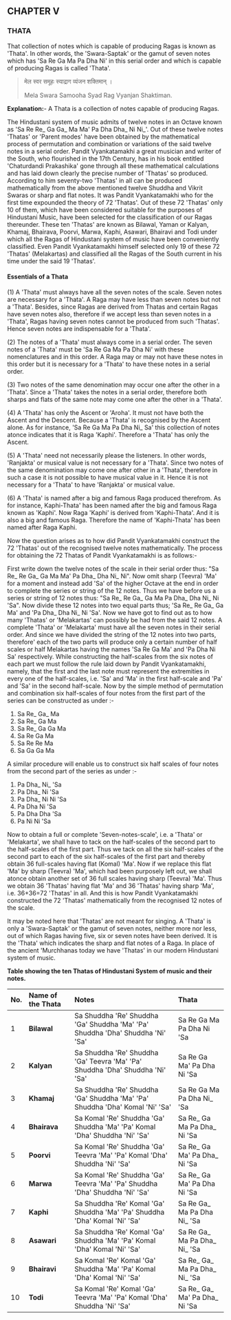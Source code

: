 
## CHAPTER V
### THATA

That collection of notes which is capable of producing Ragas is known as 'Thata'. In other words, the 'Swara-Saptak' or the gamut of seven notes which has 'Sa Re Ga Ma Pa Dha Ni' in this serial order and which is capable of producing Ragas is called 'Thata'.

> मेल स्वर समूहः स्याद्राग व्यंजन शक्तिमान् ।
>
> Mela Swara Samooha Syad Rag Vyanjan Shaktiman.

**Explanation:**- A Thata is a collection of notes capable of producing Ragas.

The Hindustani system of music admits of twelve notes in an Octave known as 'Sa Re Re_ Ga Ga_ Ma Ma' Pa Dha Dha_ Ni Ni_'. Out of these twelve notes 'Thatas' or 'Parent modes' have been obtained by the mathematical process of permutation and combination or variations of the said twelve notes in a serial order. Pandit Vyankatamakhi a great musician and writer of the South, who flourished in the 17th Century, has in his book entitled 'Chaturdandi Prakashika' gone through all these mathematical calculations and has laid down clearly the precise number of 'Thatas' so produced. According to him seventy-two 'Thatas' in all can be produced mathematically from the above mentioned twelve Shuddha and Vikrit Swaras or sharp and flat notes. It was Pandit Vyankatamakhi who for the first time expounded the theory of 72 'Thatas'. Out of these 72 'Thatas' only 10 of them, which have been considered suitable for the purposes of Hindustani Music, have been selected for the classification of our Ragas thereunder. These ten 'Thatas' are known as Bilawal, Yaman or Kalyan, Khamaj, Bhairava, Poorvi, Marwa, Kaphi, Asawari, Bhairavi and Todi under which all the Ragas of Hindustani system of music have been conveniently classified. Even Pandit Vyankatamakhi himself selected only 19 of these 72 'Thatas' (Melakartas) and classified all the Ragas of the South current in his time under the said 19 'Thatas'.

#### Essentials of a Thata

(1) A 'Thata' must always have all the seven notes of the scale. Seven notes are necessary for a 'Thata'. A Raga may have less than seven notes but not a 'Thata'. Besides, since Ragas are derived from Thatas and certain Ragas have seven notes also, therefore if we accept less than seven notes in a 'Thata', Ragas having seven notes cannot be produced from such 'Thatas'. Hence seven notes are indispensable for a 'Thata'.

(2) The notes of a 'Thata' must always come in a serial order. The seven notes of a 'Thata' must be 'Sa Re Ga Ma Pa Dha Ni' with these nomenclatures and in this order. A Raga may or may not have these notes in this order but it is necessary for a 'Thata' to have these notes in a serial order.

(3) Two notes of the same denomination may occur one after the other in a 'Thata'. Since a 'Thata' takes the notes in a serial order, therefore both sharps and flats of the same note may come one after the other in a 'Thata'.

(4) A 'Thata' has only the Ascent or 'Aroha'. It must not have both the Ascent and the Descent. Because a 'Thata' is recognised by the Ascent alone. As for instance, 'Sa Re Ga Ma Pa Dha Ni_ Sa' this collection of notes atonce indicates that it is Raga 'Kaphi'. Therefore a 'Thata' has only the Ascent.

(5) A 'Thata' need not necessarily please the listeners. In other words, 'Ranjakta' or musical value is not necessary for a 'Thata'. Since two notes of the same denomination may come one after other in a 'Thata', therefore in such a case it is not possible to have musical value in it. Hence it is not necessary for a 'Thata' to have 'Ranjakta' or musical value.

(6) A 'Thata' is named after a big and famous Raga produced therefrom. As for instance, Kaphi-Thata' has been named after the big and famous Raga known as 'Kaphi'. Now Raga 'Kaphi' is derived from 'Kaphi-Thata'. And it is also a big and famous Raga. Therefore the name of 'Kaphi-Thata' has been named after Raga Kaphi.

Now the question arises as to how did Pandit Vyankatamakhi construct the 72 'Thatas' out of the recognised twelve notes mathematically. The process for obtaining the 72 Thatas of Pandit Vyankatamakhi is as follows:-

First write down the twelve notes of the scale in their serial order thus: "Sa Re_ Re Ga_ Ga Ma Ma' Pa Dha_ Dha Ni_ Ni". Now omit sharp (Teevra) 'Ma' for a moment and instead add 'Sa' of the higher Octave at the end in order to complete the series or string of the 12 notes. Thus we have before us a series or string of 12 notes thus: "Sa Re_ Re Ga_ Ga Ma Pa Dha_ Dha Ni_ Ni 'Sa". Now divide these 12 notes into two equal parts thus; 'Sa Re_ Re Ga_ Ga Ma' and 'Pa Dha_ Dha Ni_ Ni 'Sa'. Now we have got to find out as to how many 'Thatas' or 'Melakartas' can possibly be had from the said 12 notes. A complete 'Thata' or 'Melakarta' must have all the seven notes in their serial order. And since we have divided the string of the 12 notes into two parts, therefore' each of the two parts will produce only a certain number of half scales or half Melakartas having the names 'Sa Re Ga Ma' and 'Pa Dha Ni Sa' respectively. While constructing the half-scales from the six notes of each part we must follow the rule laid down by Pandit Vyankatamakhi, namely, that the first and the last note must represent the extremities in every one of the half-scales, i.e. 'Sa' and 'Ma' in the first half-scale and 'Pa' and 'Sa' in the second half-scale. Now by the simple method of permutation and combination six half-scales of four notes from the first part of the series can be constructed as under :-

1. Sa Re_ Ga_ Ma
2. Sa Re_ Ga Ma
3. Sa Re_ Ga Ga Ma
4. Sa Re Ga Ma
5. Sa Re Re Ma
6. Sa Ga Ga Ma

A similar procedure will enable us to construct six half scales of four notes from the second part of the series as under :-

1. Pa Dha_ Ni_ 'Sa
2. Pa Dha_ Ni 'Sa
3. Pa Dha_ Ni Ni 'Sa
4. Pa Dha Ni 'Sa
5. Pa Dha Dha 'Sa
6. Pa Ni Ni 'Sa

Now to obtain a full or complete 'Seven-notes-scale', i.e. a 'Thata' or 'Melakarta', we shall have to tack on the half-scales of the second part to the half-scales of the first part. Thus we tack on all the six half-scales of the second part to each of the six half-scales of the first part and thereby obtain 36 full-scales having flat (Komal) 'Ma'. Now if we replace this flat 'Ma' by sharp (Teevra) 'Ma', which had been purposely left out, we shall atonce obtain another set of 36 full scales having sharp (Teevra) 'Ma'. Thus we obtain 36 'Thatas' having flat 'Ma' and 36 'Thatas' having sharp 'Ma', i.e. 36+36=72 'Thatas' in all. And this is how Pandit Vyankatamakhi constructed the 72 'Thatas' mathematically from the recognised 12 notes of the scale.

It may be noted here that 'Thatas' are not meant for singing. A 'Thata' is only a 'Swara-Saptak' or the gamut of seven notes, neither more nor less, out of which Ragas having five, six or seven notes have been derived. It is the 'Thata' which indicates the sharp and flat notes of a Raga. In place of the ancient 'Murchhanas today we have 'Thatas' in our modern Hindustani system of music.

**Table showing the ten Thatas of Hindustani System of music and their notes.**

| No. | Name of the Thata | Notes | Thata |
| :-- | :--- | :--- | :--- |
| 1 | **Bilawal** | Sa Shuddha 'Re' Shuddha 'Ga' Shuddha 'Ma' 'Pa' Shuddha 'Dha' Shuddha 'Ni' 'Sa' | Sa Re Ga Ma Pa Dha Ni 'Sa |
| 2 | **Kalyan** | Sa Shuddha 'Re' Shuddha 'Ga' Teevra 'Ma' 'Pa' Shuddha 'Dha' Shuddha 'Ni' 'Sa' | Sa Re Ga Ma' Pa Dha Ni 'Sa |
| 3 | **Khamaj** | Sa Shuddha 'Re' Shuddha 'Ga' Shuddha 'Ma' 'Pa' Shuddha 'Dha' Komal 'Ni' 'Sa' | Sa Re Ga Ma Pa Dha Ni_ 'Sa |
| 4 | **Bhairava** | Sa Komal 'Re' Shuddha 'Ga' Shuddha 'Ma' 'Pa' Komal 'Dha' Shuddha 'Ni' 'Sa' | Sa Re_ Ga Ma Pa Dha_ Ni 'Sa |
| 5 | **Poorvi** | Sa Komal 'Re' Shuddha 'Ga' Teevra 'Ma' 'Pa' Komal 'Dha' Shuddha 'Ni' 'Sa' | Sa Re_ Ga Ma' Pa Dha_ Ni 'Sa |
| 6 | **Marwa** | Sa Komal 'Re' Shuddha 'Ga' Teevra 'Ma' 'Pa' Shuddha 'Dha' Shuddha 'Ni' 'Sa' | Sa Re_ Ga Ma' Pa Dha Ni 'Sa |
| 7 | **Kaphi** | Sa Shuddha 'Re' Komal 'Ga' Shuddha 'Ma' 'Pa' Shuddha 'Dha' Komal 'Ni' 'Sa' | Sa Re Ga_ Ma Pa Dha Ni_ 'Sa |
| 8 | **Asawari** | Sa Shuddha 'Re' Komal 'Ga' Shuddha 'Ma' 'Pa' Komal 'Dha' Komal 'Ni' 'Sa' | Sa Re Ga_ Ma Pa Dha_ Ni_ 'Sa |
| 9 | **Bhairavi** | Sa Komal 'Re' Komal 'Ga' Shuddha 'Ma' 'Pa' Komal 'Dha' Komal 'Ni' 'Sa' | Sa Re_ Ga_ Ma Pa Dha_ Ni_ 'Sa |
| 10 | **Todi** | Sa Komal 'Re' Komal 'Ga' Teevra 'Ma' 'Pa' Komal 'Dha' Shuddha 'Ni' 'Sa' | Sa Re_ Ga_ Ma' Pa Dha_ Ni 'Sa |
